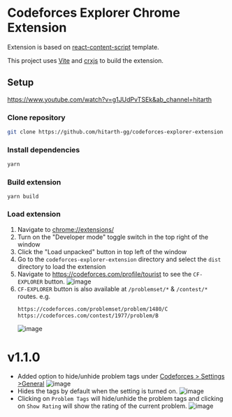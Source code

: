 # Codeforces Explorer Chrome Extension

Extension is based on [react-content-script](https://github.com/yosevu/react-content-script) template.

This project uses [Vite](https://vitejs.dev/) and [crxjs](https://crxjs.dev/vite-plugin) to build the extension.

## Setup
https://www.youtube.com/watch?v=g1JUdPvTSEk&ab_channel=hitarth
### Clone repository
```sh
git clone https://github.com/hitarth-gg/codeforces-explorer-extension
```

### Install dependencies

```sh
yarn
```

### Build extension

```
yarn build
```

### Load extension

1. Navigate to [chrome://extensions/](chrome://extensions/)
1. Turn on the "Developer mode" toggle switch in the top right of the window
1. Click the "Load unpacked" button in top left of the window
1. Go to the `codeforces-explorer-extension` directory and select the `dist` directory to load the extension
1. Navigate to https://codeforces.com/profile/tourist to see the `CF-EXPLORER` button.
    ![image](https://github.com/hitarth-gg/codeforces-explorer-extension/assets/132205558/152064d6-0c6f-4a27-b9d6-6964ef89d991)
1. `CF-EXPLORER` button is also available at `/problemset/*` & `/contest/*` routes.
e.g.
    ```sh
    https://codeforces.com/problemset/problem/1480/C
    https://codeforces.com/contest/1977/problem/B
    ```
    ![image](https://github.com/hitarth-gg/codeforces-explorer-extension/assets/132205558/4aa7bdf3-5253-46ad-bd17-01cbd63750f1)

# v1.1.0
- Added option to hide/unhide problem tags under [Codeforces > Settings >General](https://codeforces.com/settings/general)
![image](https://github.com/user-attachments/assets/ba8bd062-3a4e-49de-986f-5ea999f66b01)
- Hides the tags by default when the setting is turned on.
![image](https://github.com/user-attachments/assets/bf04bffc-8317-4905-a502-cc0b45b97010)
- Clicking on `Problem Tags` will hide/unhide the problem tags and clicking on `Show Rating` will show the rating of the current problem.
![image](https://github.com/user-attachments/assets/801f4371-90e6-4e52-a415-1c3b16f7bd45)

